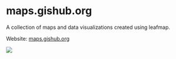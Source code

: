 # maps.gishub.org

A collection of maps and data visualizations created using leafmap.

Website: [maps.gishub.org](https://maps.gishub.org)

![](https://i.imgur.com/Y52jep5.png)
